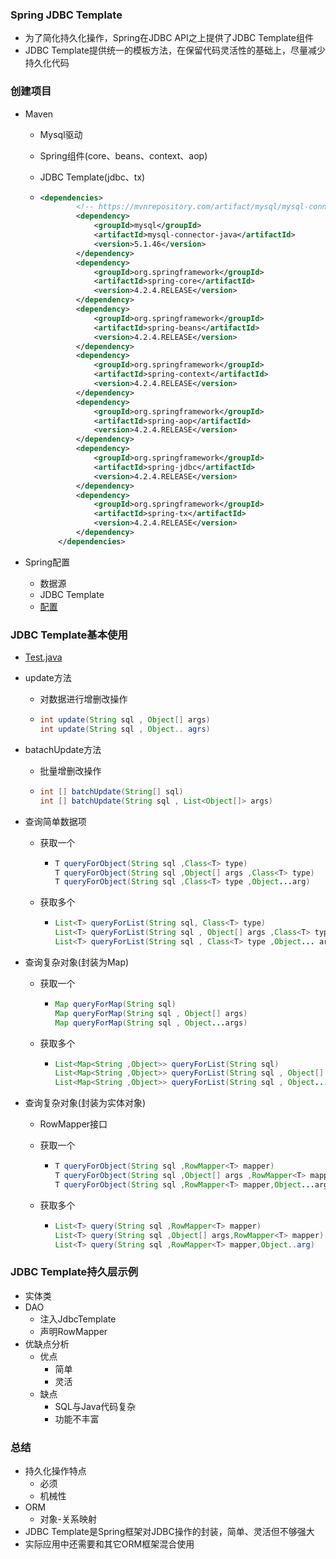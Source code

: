 ### Spring JDBC Template 

+ 为了简化持久化操作，Spring在JDBC API之上提供了JDBC Template组件
+ JDBC Template提供统一的模板方法，在保留代码灵活性的基础上，尽量减少持久化代码

### 创建项目

+ Maven

  - Mysql驱动

  - Spring组件(core、beans、context、aop)

  - JDBC Template(jdbc、tx)

  - ```xml
    <dependencies>
            <!-- https://mvnrepository.com/artifact/mysql/mysql-connector-java -->
            <dependency>
                <groupId>mysql</groupId>
                <artifactId>mysql-connector-java</artifactId>
                <version>5.1.46</version>
            </dependency>
            <dependency>
                <groupId>org.springframework</groupId>
                <artifactId>spring-core</artifactId>
                <version>4.2.4.RELEASE</version>
            </dependency>
            <dependency>
                <groupId>org.springframework</groupId>
                <artifactId>spring-beans</artifactId>
                <version>4.2.4.RELEASE</version>
            </dependency>
            <dependency>
                <groupId>org.springframework</groupId>
                <artifactId>spring-context</artifactId>
                <version>4.2.4.RELEASE</version>
            </dependency>
            <dependency>
                <groupId>org.springframework</groupId>
                <artifactId>spring-aop</artifactId>
                <version>4.2.4.RELEASE</version>
            </dependency>
            <dependency>
                <groupId>org.springframework</groupId>
                <artifactId>spring-jdbc</artifactId>
                <version>4.2.4.RELEASE</version>
            </dependency>
            <dependency>
                <groupId>org.springframework</groupId>
                <artifactId>spring-tx</artifactId>
                <version>4.2.4.RELEASE</version>
            </dependency>
        </dependencies>
    ```

+ Spring配置

  - 数据源
  - JDBC Template
  - [配置](https://github.com/ARainyNight/TheRoadOfBaldness/blob/master/SSM%E6%A1%86%E6%9E%B6%E6%95%B4%E5%90%88/1.Spring%E4%BB%8E%E5%85%A5%E9%97%A8%E5%88%B0%E8%BF%9B%E9%98%B6/5.JDBC%20Template/%E6%BA%90%E7%A0%81/sc/src/main/resources/spring.xml)

### JDBC Template基本使用

+ [Test.java](https://github.com/ARainyNight/TheRoadOfBaldness/blob/master/SSM%E6%A1%86%E6%9E%B6%E6%95%B4%E5%90%88/1.Spring%E4%BB%8E%E5%85%A5%E9%97%A8%E5%88%B0%E8%BF%9B%E9%98%B6/5.JDBC%20Template/%E6%BA%90%E7%A0%81/sc/src/test/java/Test.java)

+ update方法

  - 对数据进行增删改操作

  - ```java
    int update(String sql , Object[] args)
    int update(String sql , Object.. agrs)
    ```

+ batachUpdate方法

  - 批量增删改操作

  - ```java
    int [] batchUpdate(String[] sql)
    int [] batchUpdate(String sql , List<Object[]> args)
    ```

+ 查询简单数据项

  - 获取一个

    - ```java
      T queryForObject(String sql ,Class<T> type)
      T queryForObject(String sql ,Object[] args ,Class<T> type)
      T queryForObject(String sql ,Class<T> type ,Object...arg)
      ```

  - 获取多个

    - ```java
      List<T> queryForList(String sql, Class<T> type)
      List<T> queryForList(String sql , Object[] args ,Class<T> type)
      List<T> queryForList(String sql , Class<T> type ,Object... arg)
      ```

+ 查询复杂对象(封装为Map)

  - 获取一个

    - ```java
      Map queryForMap(String sql)
      Map queryForMap(String sql , Object[] args)
      Map queryForMap(String sql , Object...args)
      ```

  - 获取多个

    - ```java
      List<Map<String ,Object>> queryForList(String sql)
      List<Map<String ,Object>> queryForList(String sql , Object[] args)
      List<Map<String ,Object>> queryForList(String sql , Object...arg)
      ```

+ 查询复杂对象(封装为实体对象)

  - RowMapper接口

  - 获取一个

    - ```java
      T queryForObject(String sql ,RowMapper<T> mapper)
      T queryForObject(String sql ,Object[] args ,RowMapper<T> mapper)
      T queryForObject(String sql ,RowMapper<T> mapper,Object...arg)
      ```

  - 获取多个

    - ```java
      List<T> query(String sql ,RowMapper<T> mapper)
      List<T> query(String sql ,Object[] args,RowMapper<T> mapper)
      List<T> query(String sql ,RowMapper<T> mapper,Object..arg)
      ```

### JDBC Template持久层示例

+ 实体类
+ DAO
  - 注入JdbcTemplate
  - 声明RowMapper
+ 优缺点分析
  - 优点
    - 简单
    - 灵活
  - 缺点
    - SQL与Java代码复杂
    - 功能不丰富

### 总结

+ 持久化操作特点
  - 必须
  - 机械性
+ ORM
  - 对象-关系映射
+ JDBC Template是Spring框架对JDBC操作的封装，简单、灵活但不够强大
+ 实际应用中还需要和其它ORM框架混合使用